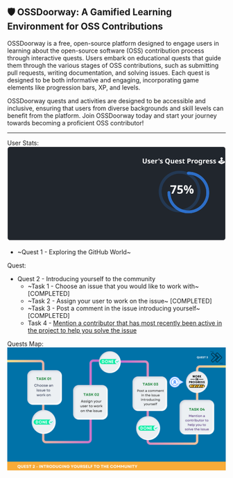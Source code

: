 ## 🛡️ OSSDoorway: A Gamified Learning Environment for OSS Contributions

OSSDoorway is a free, open-source platform designed to engage users in learning about the open-source software (OSS) contribution process through interactive quests. Users embark on educational quests that guide them through the various stages of OSS contributions, such as submitting pull requests, writing documentation, and solving issues. Each quest is designed to be both informative and engaging, incorporating game elements like progression bars, XP, and levels.

OSSDoorway quests and activities are designed to be accessible and inclusive, ensuring that users from diverse backgrounds and skill levels can benefit from the platform. Join OSSDoorway today and start your journey towards becoming a proficient OSS contributor!

---


  User Stats:<br>
  ![User Draft Stats](/userCards/draft-1718002833250.svg?)

  
  - ~Quest 1 - Exploring the GitHub World~

Quest:
  - Quest 2 - Introducing yourself to the community
    - ~Task 1 - Choose an issue that you would like to work with~ [COMPLETED]
    - ~Task 2 - Assign your user to work on the issue~ [COMPLETED]
    - ~Task 3 - Post a comment in the issue introducing yourself~ [COMPLETED]
    - Task 4 - [Mention a contributor that has most recently been active in the project to help you solve the issue](https://github.com/caiton1/test-repo/issues/43)

Quests Map:
![Quest Map](https://github.com/RESHAPELab/OSS-Doorway/blob/main/map/Q2T4.png)